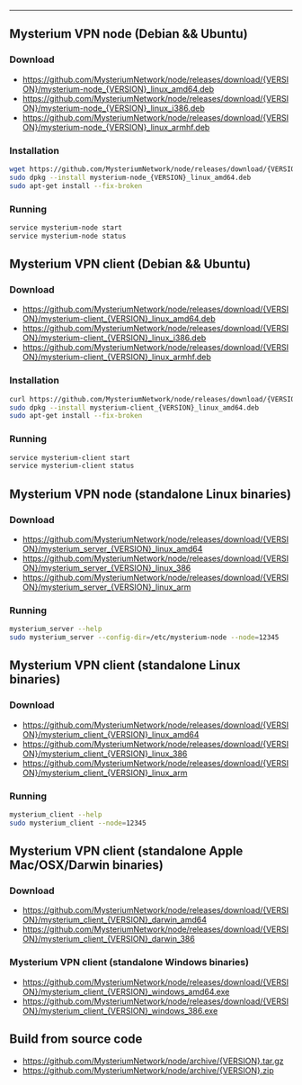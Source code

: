 ---

## Mysterium VPN node (Debian && Ubuntu)
### Download
 * https://github.com/MysteriumNetwork/node/releases/download/{VERSION}/mysterium-node_{VERSION}_linux_amd64.deb
 * https://github.com/MysteriumNetwork/node/releases/download/{VERSION}/mysterium-node_{VERSION}_linux_i386.deb
 * https://github.com/MysteriumNetwork/node/releases/download/{VERSION}/mysterium-node_{VERSION}_linux_armhf.deb
### Installation
```bash
wget https://github.com/MysteriumNetwork/node/releases/download/{VERSION}/mysterium-node_{VERSION}_linux_amd64.deb
sudo dpkg --install mysterium-node_{VERSION}_linux_amd64.deb
sudo apt-get install --fix-broken
```
### Running
```bash
service mysterium-node start
service mysterium-node status
```


## Mysterium VPN client (Debian && Ubuntu)
### Download
 * https://github.com/MysteriumNetwork/node/releases/download/{VERSION}/mysterium-client_{VERSION}_linux_amd64.deb
 * https://github.com/MysteriumNetwork/node/releases/download/{VERSION}/mysterium-client_{VERSION}_linux_i386.deb
 * https://github.com/MysteriumNetwork/node/releases/download/{VERSION}/mysterium-client_{VERSION}_linux_armhf.deb

### Installation
```bash
curl https://github.com/MysteriumNetwork/node/releases/download/{VERSION}/mysterium-client_{VERSION}_linux_amd64.deb
sudo dpkg --install mysterium-client_{VERSION}_linux_amd64.deb
sudo apt-get install --fix-broken
```
### Running
```bash
service mysterium-client start
service mysterium-client status
```


## Mysterium VPN node (standalone Linux binaries)
### Download
 * https://github.com/MysteriumNetwork/node/releases/download/{VERSION}/mysterium_server_{VERSION}_linux_amd64
 * https://github.com/MysteriumNetwork/node/releases/download/{VERSION}/mysterium_server_{VERSION}_linux_386
 * https://github.com/MysteriumNetwork/node/releases/download/{VERSION}/mysterium_server_{VERSION}_linux_arm
### Running
```bash
mysterium_server --help
sudo mysterium_server --config-dir=/etc/mysterium-node --node=12345
```


## Mysterium VPN client (standalone Linux binaries)
### Download
 * https://github.com/MysteriumNetwork/node/releases/download/{VERSION}/mysterium_client_{VERSION}_linux_amd64
 * https://github.com/MysteriumNetwork/node/releases/download/{VERSION}/mysterium_client_{VERSION}_linux_386
 * https://github.com/MysteriumNetwork/node/releases/download/{VERSION}/mysterium_client_{VERSION}_linux_arm
### Running
```bash
mysterium_client --help
sudo mysterium_client --node=12345
```


## Mysterium VPN client (standalone Apple Mac/OSX/Darwin binaries)
### Download 
 * https://github.com/MysteriumNetwork/node/releases/download/{VERSION}/mysterium_client_{VERSION}_darwin_amd64
 * https://github.com/MysteriumNetwork/node/releases/download/{VERSION}/mysterium_client_{VERSION}_darwin_386


### Mysterium VPN client (standalone Windows binaries)
 * https://github.com/MysteriumNetwork/node/releases/download/{VERSION}/mysterium_client_{VERSION}_windows_amd64.exe
 * https://github.com/MysteriumNetwork/node/releases/download/{VERSION}/mysterium_client_{VERSION}_windows_386.exe


## Build from source code
 * https://github.com/MysteriumNetwork/node/archive/{VERSION}.tar.gz
 * https://github.com/MysteriumNetwork/node/archive/{VERSION}.zip